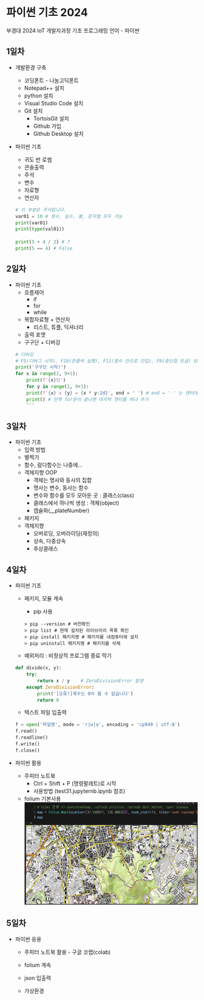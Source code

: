 # 파이썬 기초 2024
부경대 2024 IoT 개발자과정 기초 프로그래밍 언어 - 파이썬

## 1일차
- 개발환경 구축
    - 코딩폰트 - 나눔고딕폰트
    - Notepad++ 설치
    - python 설치
    - Visual Studio Code 설치
    - Git 설치
        - TortoisGit 설치
        - Github 가입
        - Github Desktop 설치

- 파이썬 기초
    - 귀도 반 로썸
    - 콘솔출력
    - 주석
    - 변수
    - 자료형
    - 연산자

    ```python
    # 이 부분은 주석입니다.
    var01 = 10 # 정수, 실수, 불, 문자열 모두 가능
    print(var01)
    print(type(val01))

    print(5 + 4 / 2) # 7
    print(5 == 4) # False
    ```


## 2일차
- 파이썬 기초
    - 흐름제어
        - if
        - for
        - while
    - 복합자료형 + 연산자
        - 리스트, 튜플, 딕셔너리
    - 출력 포맷  
    - 구구단 + 디버깅
    ```python
    # 디버깅
    # F5(디버그 시작), F10(한줄씩 실행), F11(함수 안으로 진입), F9(중단점 토글) Shift + F5(디버깅 종료)
    print('구구단 시작!')
    for x in range(2, 9+1):
        print(f'{x}단')
        for y in range(1, 9+1):
        print(f'{x} x {y} = {x * y:2d}', end = ' ') # end = ' ' 는 엔터대신 공백으로 변경
        print() # 안쪽 for문이 끝나면 마지막 엔터를 하나 추가
        ```

## 3일차
- 파이썬 기초
    - 입력 방법
    - 별찍기
    - 함수, 람다함수는 나중에...
    - 객체지향 OOP
        - 객체는 명사와 동사의 집합
        - 명사는 변수, 동사는 함수
        - 변수와 함수를 모두 모아둔 곳 : 클래스(class)
        - 클래스에서 하나씩 생성 : 객체(object)
        - 캡슐화(__plateNumber)
    - 패키지
    - 객체지향
        - 오버로딩, 오버라이딩(재정의)
        - 상속, 다중상속
        - 추상클래스

## 4일차
- 파이썬 기초
    - 패키지, 모듈 계속
        - pip 사용

        ```shell
        > pip --version # 버전확인
        > pip list # 현재 설치된 라이브러리 목록 확인
        > pip install 패키지명 # 패키지를 내컴퓨터에 설치
        > pip uninstall 패키지명 # 패키지를 삭제
        ```

    - 예외처리 : 비정상적 프로그램 종료 막기

    ```python
    def divide(x, y):
        try:
            return x / y    # ZeroDivisionError 발생
        except ZeroDivisionError:
            print('[오류!]제수는 0이 될 수 없습니다')
            return 0
    ```
    - 텍스트 파일 입출력
    ```python
    f = open('파일명', mode = 'r|w|a', encoding = 'cp949 | utf-8')
    f.read()
    f.readline()
    f.write()
    f.close()
    ```
- 파이썬 활용
    - 주피터 노트북
        - Ctrl + Shift + P (명령팔레트)로 시작
        - 사용방법 (test31.jupyternb.ipynb 참조)
    - folium 기본사용
    ![folium사용법](https://raw.githubusercontent.com/inje98/basic-python-2024/main/images/python002.png)
    
## 5일차
- 파이썬 응용
    - 주피터 노트북 활용 - 구글 코랩(colab)
    - folium 계속
    - json 입출력
    

    - 가상환경
